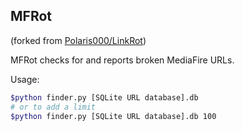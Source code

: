 ## MFRot

(forked from [Polaris000/LinkRot](https://github.com/Polaris000/LinkRot))

MFRot checks for and reports broken MediaFire URLs.

Usage:

```bash
$python finder.py [SQLite URL database].db 
# or to add a limit
$python finder.py [SQLite URL database].db 100
```
